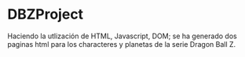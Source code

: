 # DBZProject

Haciendo la utlización de HTML, Javascript, DOM; se ha generado dos paginas html para los characteres y planetas de la serie Dragon Ball Z.
